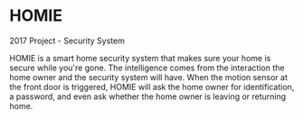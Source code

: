 # HOMIE
2017 Project - Security System

HOMIE is a smart home security system that makes sure your home is secure while you're gone. The intelligence comes from the interaction the home owner and the security system will have. When the motion sensor at the front door is triggered, HOMIE will ask the home owner for identification, a password, and even ask whether the home owner is leaving or returning home.
